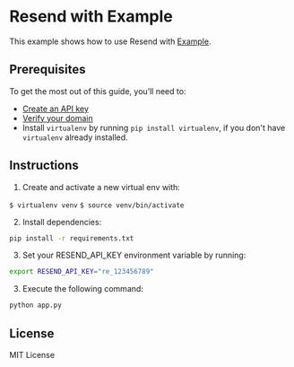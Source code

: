 # Resend with Example

This example shows how to use Resend with [Example](https://example.com).

## Prerequisites

To get the most out of this guide, you’ll need to:

* [Create an API key](https://resend.com/api-keys)
* [Verify your domain](https://resend.com/domains)
* Install `virtualenv` by running `pip install virtualenv`, if you don't have `virtualenv` already installed.

## Instructions

1. Create and activate a new virtual env with:

`$ virtualenv venv`
`$ source venv/bin/activate`

2. Install dependencies:

```sh
pip install -r requirements.txt
```

3. Set your RESEND_API_KEY environment variable by running:

```sh
export RESEND_API_KEY="re_123456789"
```

3. Execute the following command:

```sh
python app.py
```

## License

MIT License